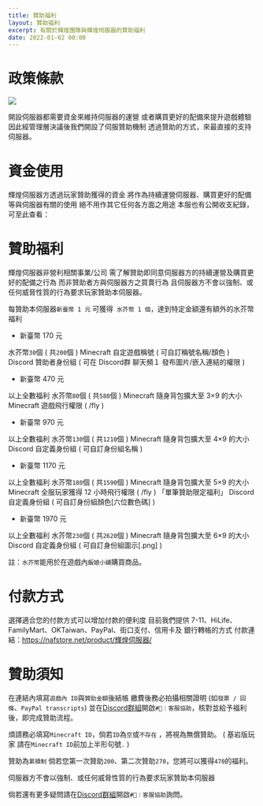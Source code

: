 ```yaml
---
title: 贊助福利
layout: 贊助福利
excerpt: 有關於輝煌團隊與輝煌伺服器的贊助福利
date: 2022-01-02 00:00
---
```


# 政策條款

![](https://media.discordapp.net/attachments/596718421966716928/971190210928992267/AddText_05-04-06.36.35.png)


開設伺服器都需要資金來維持伺服器的運營
或者購買更好的配備來提升遊戲體驗
因此經管理層決議後我們開設了伺服贊助機制
透過贊助的方式，來最直接的支持伺服器。



# 資金使用

輝煌伺服器方透過玩家贊助獲得的資金
將作為持續運營伺服器、購買更好的配備等與伺服器有關的使用
絕不用作其它任何各方面之用途
本服也有公開收支紀錄，可至此查看：



# 贊助福利

輝煌伺服器非營利相關事業/公司
需了解贊助即同意伺服器方的持續運營及購買更好的配備之行為
而非贊助者方與伺服器方之買賣行為
且伺服器方不會以強制、或任何威脅性質的行為要求玩家贊助本伺服器。

每贊助本伺服器` 新臺幣 1 元 `
可獲得` 水芥幣 1 個`，達到特定金額還有額外的水芥幣福利


- 新臺幣 170 元

水芥幣` 30 `個 ( 共` 200 `個 ) 
Minecraft 自定遊戲稱號 ( 可自訂稱號名稱/顏色 ) 
Discord 贊助者身份組 ( 可在 Discord群 聊天頻１ 發布圖片/嵌入連結的權限 ) 


- 新臺幣 470 元

以上全數福利 
水芥幣` 80 `個 ( 共` 580 `個 ) 
Minecraft 隨身背包擴大至 3×9 的大小 
Minecraft 遊戲飛行權限 ( /fly ) 


- 新臺幣 970 元

以上全數福利 
水芥幣` 130 `個 ( 共` 1210 `個 ) 
Minecraft 隨身背包擴大至 4×9 的大小 
Discord 自定義身份組 ( 可自訂身份組名稱 ) 


- 新臺幣 1170 元

以上全數福利 
水芥幣` 180 `個 ( 共` 1590 `個 ) 
Minecraft 隨身背包擴大至 5×9 的大小 
Minecraft 全服玩家獲得 12 小時飛行權限 ( /fly ) 「單筆贊助限定福利」
Discord 自定義身份組 ( 可自訂身份組顏色[六位數色碼] ) 


- 新臺幣 1970 元

以上全數福利 
水芥幣` 230 `個 ( 共` 2620 `個 ) 
Minecraft 隨身背包擴大至 6×9 的大小 
Discord 自定義身份組 ( 可自訂身份組圖示[.png] ) 


註：` 水芥幣 `能用於在遊戲內` 飯娘小舖 `購買商品。



# 付款方式

選擇適合您的付款方式可以增加付款的便利度
目前我們提供
7-11、HiLife、FamilyMart、OKTaiwan、PayPal、街口支付、信用卡及 銀行轉帳的方式
付款連結：https://nafstore.net/product/輝煌伺服器/



# 贊助須知

在連結內填寫` 遊戲內 ID `與` 贊助金額 `後結帳
繳費後務必拍攝相關證明 (如` 發票 / 回條 `、` PayPal transcripts `) 
並在<a href="https://discord.com/invite/5MHGpAFGEN">Discord群組</a>開啟` #💬︱客服協助 `，核對並給予福利後，即完成贊助流程。

煩請務必填寫` Minecraft ID `，倘若` ID `為` 空 `或` 不存在 ` ，將視為無償贊助。
(  基岩版玩家 請在` Minecraft ID `前加上半形句號` . ` )

贊助為` 累積制 ` 
倘若您第一次贊助` 200 `、第二次贊助` 270 `，您將可以獲得` 470 `的福利。

伺服器方不會以強制、或任何威脅性質的行為要求玩家贊助本伺服器

倘若還有更多疑問請在<a href="https://discord.com/invite/5MHGpAFGEN">Discord群組</a>開啟` #💬︱客服協助 `詢問。
